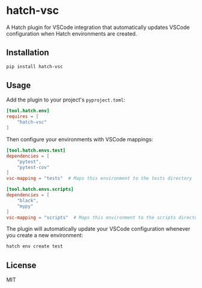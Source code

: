 # hatch-vsc

A Hatch plugin for VSCode integration that automatically updates VSCode configuration when Hatch environments are created.

## Installation

```bash
pip install hatch-vsc
```

## Usage

Add the plugin to your project's `pyproject.toml`:

```toml
[tool.hatch.env]
requires = [
    "hatch-vsc"
]
```

Then configure your environments with VSCode mappings:

```toml
[tool.hatch.envs.test]
dependencies = [
    "pytest",
    "pytest-cov"
]
vsc-mapping = "tests"  # Maps this environment to the tests directory

[tool.hatch.envs.scripts]
dependencies = [
    "black",
    "mypy"
]
vsc-mapping = "scripts"  # Maps this environment to the scripts directory
```

The plugin will automatically update your VSCode configuration whenever you create a new environment:

```bash
hatch env create test
```

## License

MIT 
